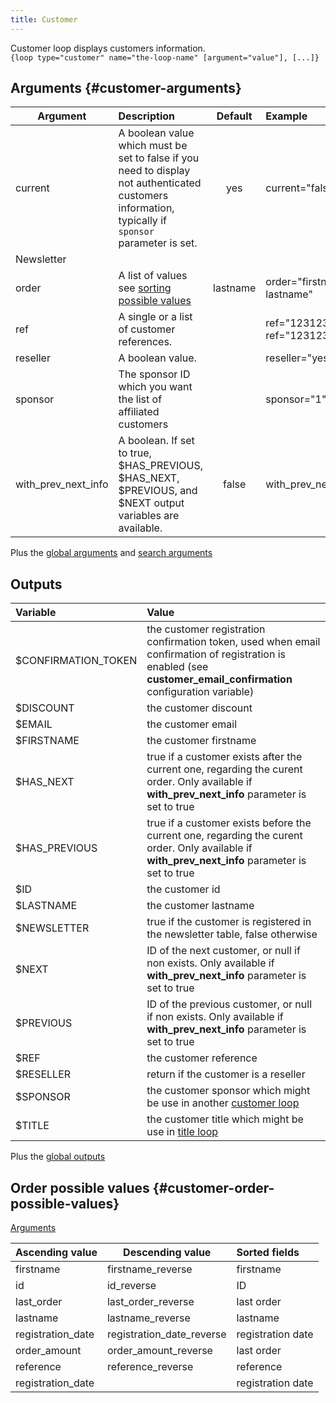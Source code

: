 ```yaml
---
title: Customer
---
```


Customer loop displays customers information.   
`{loop type="customer" name="the-loop-name" [argument="value"], [...]}`

## Arguments {#customer-arguments}

| Argument            | Description                                                                                                                                         | Default  | Example                               |
|---------------------|:----------------------------------------------------------------------------------------------------------------------------------------------------|:--------:|:--------------------------------------|
| current             | A boolean value which must be set to false if you need to display not authenticated customers information, typically if `sponsor` parameter is set. |   yes    | current="false"                       |
| Newsletter          |                                                                                                                                                     |          |                                       |
| order               | A list of values see [sorting possible values](#customer-order-possible-values)                                                                     | lastname | order="firstname, lastname"           |
| ref                 | A single or a list of customer references.                                                                                                          |          | ref="1231231241", ref="123123,789789" |
| reseller            | A boolean value.                                                                                                                                    |          | reseller="yes"                        |
| sponsor             | The sponsor ID which you want the list of affiliated customers                                                                                      |          | sponsor="1"                           |
| with_prev_next_info | A boolean. If set to true, $HAS_PREVIOUS, $HAS_NEXT, $PREVIOUS, and $NEXT output variables are available.                                           |  false   | with_prev_next_info="yes"             |

Plus the [global arguments](./global_arguments) and [search arguments](./search_arguments)

## Outputs

| Variable            | Value                                                                                                                                                                           |
|:--------------------|:--------------------------------------------------------------------------------------------------------------------------------------------------------------------------------|
| $CONFIRMATION_TOKEN | the customer registration confirmation token, used when email confirmation of registration is enabled (see <strong>customer_email_confirmation</strong> configuration variable) |
| $DISCOUNT           | the customer discount                                                                                                                                                           |
| $EMAIL              | the customer email                                                                                                                                                              |
| $FIRSTNAME          | the customer firstname                                                                                                                                                          |
| $HAS_NEXT           | true if a customer exists after the current one, regarding the curent order. Only available if <strong>with_prev_next_info</strong> parameter is set to true                    |
| $HAS_PREVIOUS       | true if a customer exists before the current one, regarding the curent order. Only available if <strong>with_prev_next_info</strong> parameter is set to true                   |
| $ID                 | the customer id                                                                                                                                                                 |
| $LASTNAME           | the customer lastname                                                                                                                                                           |
| $NEWSLETTER         | true if the customer is registered in the newsletter table, false otherwise                                                                                                     |
| $NEXT               | ID of the next customer, or null if non exists. Only available if <strong>with_prev_next_info</strong> parameter is set to true                                                 |
| $PREVIOUS           | ID of the previous customer, or null if non exists. Only available if <strong>with_prev_next_info</strong> parameter is set to true                                             |
| $REF                | the customer reference                                                                                                                                                          |
| $RESELLER           | return if the customer is a reseller                                                                                                                                            |
| $SPONSOR            | the customer sponsor which might be use in another   [customer loop](./Customer)                                                                                                |
| $TITLE              | the customer title which might be use in [title loop](./Title)                                                                                                                  |

Plus the [global outputs](./global_outputs)

## Order possible values {#customer-order-possible-values}
[Arguments](#customer-arguments)

| Ascending value            | Descending value           | Sorted fields     |
|----------------------------|----------------------------|:------------------|
| firstname                  | firstname_reverse          | firstname         |
| id                         | id_reverse                 | ID                |
| last_order                 | last_order_reverse         | last order        |
| lastname                   | lastname_reverse           | lastname          |
| registration_date          | registration_date_reverse  | registration date |
| order_amount               | order_amount_reverse       | last order        |
| reference                  | reference_reverse          | reference         |
| registration_date          |                            | registration date |
